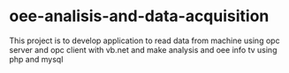 # oee-analisis-and-data-acquisition
This project is to develop application to read data from machine using opc server and opc client with vb.net and make analysis and oee info tv using php and mysql
